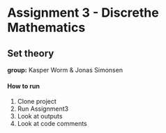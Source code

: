 # Assignment 3 - Discrethe Mathematics
## Set theory

**group:** Kasper Worm & Jonas Simonsen

#### How to run
1. Clone project
2. Run Assignment3
3. Look at outputs
4. Look at code comments